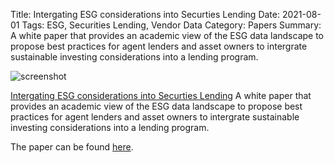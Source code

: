 Title: Intergating ESG considerations into Securties Lending
Date: 2021-08-01
Tags: ESG, Securities Lending, Vendor Data
Category: Papers
Summary: A white paper that provides an academic view of the ESG data landscape to propose best practices for agent lenders and asset owners to intergrate sustainable investing considerations into a lending program.

<img src="{static}/images/esg_paper_cover.jpg" alt="screenshot" class="image-left image-thumbnail" />

[Intergating ESG considerations into Securties Lending](https://www.rmahq.org/press-releases/2021/rma-commissioned-white-paper-provides-academic-review-of-esg-data-landscape-and-proposes-best-practices-to-incorporate-esg-into-securities-lending/?gmssopc=1)
A white paper that provides an academic view of the ESG data landscape to propose best practices for agent lenders and asset owners to intergrate sustainable investing considerations into a lending program.

The paper can be found [here]({static}/extra/Integrating-ESG-Considerations-RMA-Doc-202108.pdf).